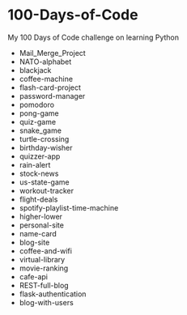 # 100-Days-of-Code
My 100 Days of Code challenge on learning Python


 - Mail_Merge_Project
 - NATO-alphabet
 - blackjack
 - coffee-machine
 - flash-card-project
 - password-manager
 - pomodoro
 - pong-game
 - quiz-game
 - snake_game
 - turtle-crossing
 - birthday-wisher
 - quizzer-app
 - rain-alert
 - stock-news
 - us-state-game
 - workout-tracker
 - flight-deals
 - spotify-playlist-time-machine
 - higher-lower
 - personal-site
 - name-card
 - blog-site
 - coffee-and-wifi
 - virtual-library 
 - movie-ranking
 - cafe-api
 - REST-full-blog
 - flask-authentication
 - blog-with-users
